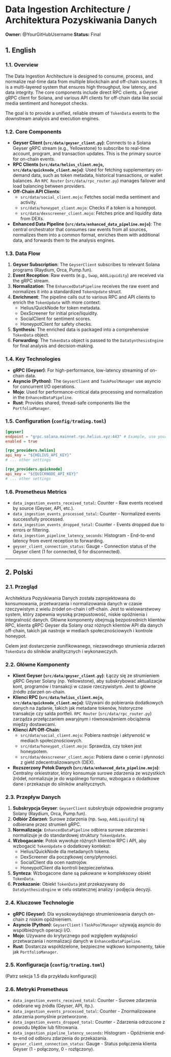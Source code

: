 # Data Ingestion Architecture / Architektura Pozyskiwania Danych

**Owner:** @YourGitHubUsername
**Status:** Final

## 1. English

### 1.1. Overview

The Data Ingestion Architecture is designed to consume, process, and normalize real-time data from multiple blockchain and off-chain sources. It is a multi-layered system that ensures high throughput, low latency, and data integrity. The core components include direct RPC clients, a Geyser gRPC client for Solana, and various API clients for off-chain data like social media sentiment and honeypot checks.

The goal is to provide a unified, reliable stream of `TokenData` events to the downstream analysis and execution engines.

### 1.2. Core Components

- **Geyser Client (`src/data/geyser_client.py`)**: Connects to a Solana Geyser gRPC stream (e.g., Yellowstone) to subscribe to real-time account, program, and transaction updates. This is the primary source for on-chain events.
- **RPC Clients (`src/data/helius_client.mojo`, `src/data/quicknode_client.mojo`)**: Used for fetching supplementary on-demand data, such as token metadata, historical transactions, or wallet balances. An `RPC Router` (`src/data/rpc_router.py`) manages failover and load balancing between providers.
- **Off-Chain API Clients**:
    - `src/data/social_client.mojo`: Fetches social media sentiment and activity.
    - `src/data/honeypot_client.mojo`: Checks if a token is a honeypot.
    - `src/data/dexscreener_client.mojo`: Fetches price and liquidity data from DEXs.
- **Enhanced Data Pipeline (`src/data/enhanced_data_pipeline.mojo`)**: The central orchestrator that consumes raw events from all sources, normalizes them into a common format, enriches them with additional data, and forwards them to the analysis engines.

### 1.3. Data Flow

1.  **Geyser Subscription**: The `GeyserClient` subscribes to relevant Solana programs (Raydium, Orca, Pump.fun).
2.  **Event Reception**: Raw events (e.g., `Swap`, `AddLiquidity`) are received via the gRPC stream.
3.  **Normalization**: The `EnhancedDataPipeline` receives the raw event and normalizes it into a standardized `TokenUpdate` struct.
4.  **Enrichment**: The pipeline calls out to various RPC and API clients to enrich the `TokenUpdate` with more context:
    - Helius/QuickNode for token metadata.
    - DexScreener for initial price/liquidity.
    - SocialClient for sentiment scores.
    - HoneypotClient for safety checks.
5.  **Synthesis**: The enriched data is packaged into a comprehensive `TokenData` object.
6.  **Forwarding**: The `TokenData` object is passed to the `DataSynthesisEngine` for final analysis and decision-making.

### 1.4. Key Technologies

- **gRPC (Geyser)**: For high-performance, low-latency streaming of on-chain data.
- **Asyncio (Python)**: The `GeyserClient` and `TaskPoolManager` use asyncio for concurrent I/O operations.
- **Mojo**: Used for performance-critical data processing and normalization in the `EnhancedDataPipeline`.
- **Rust**: Provides shared, thread-safe components like the `PortfolioManager`.

### 1.5. Configuration (`config/trading.toml`)

```toml
[geyser]
endpoint = "grpc.solana.mainnet.rpc.helius.xyz:443" # Example, use your own
enabled = true

[rpc_providers.helius]
api_key = "${HELIUS_API_KEY}"
# ... other settings

[rpc_providers.quicknode]
api_key = "${QUICKNODE_API_KEY}"
# ... other settings
```

### 1.6. Prometheus Metrics

- `data_ingestion_events_received_total`: Counter - Raw events received by source (Geyser, API, etc.).
- `data_ingestion_events_processed_total`: Counter - Normalized events successfully processed.
- `data_ingestion_events_dropped_total`: Counter - Events dropped due to errors or filtering.
- `data_ingestion_pipeline_latency_seconds`: Histogram - End-to-end latency from event reception to forwarding.
- `geyser_client_connection_status`: Gauge - Connection status of the Geyser client (1 for connected, 0 for disconnected).

---

## 2. Polski

### 2.1. Przegląd

Architektura Pozyskiwania Danych została zaprojektowana do konsumowania, przetwarzania i normalizowania danych w czasie rzeczywistym z wielu źródeł on-chain i off-chain. Jest to wielowarstwowy system, który zapewnia wysoką przepustowość, niskie opóźnienia i integralność danych. Główne komponenty obejmują bezpośrednich klientów RPC, klienta gRPC Geyser dla Solany oraz różnych klientów API dla danych off-chain, takich jak nastroje w mediach społecznościowych i kontrole honeypot.

Celem jest dostarczenie zunifikowanego, niezawodnego strumienia zdarzeń `TokenData` do silników analitycznych i wykonawczych.

### 2.2. Główne Komponenty

- **Klient Geyser (`src/data/geyser_client.py`)**: Łączy się ze strumieniem gRPC Geyser Solany (np. Yellowstone), aby subskrybować aktualizacje kont, programów i transakcji w czasie rzeczywistym. Jest to główne źródło zdarzeń on-chain.
- **Klienci RPC (`src/data/helius_client.mojo`, `src/data/quicknode_client.mojo`)**: Używani do pobierania dodatkowych danych na żądanie, takich jak metadane tokenów, historyczne transakcje czy salda portfeli. `RPC Router` (`src/data/rpc_router.py`) zarządza przełączaniem awaryjnym i równoważeniem obciążenia między dostawcami.
- **Klienci API Off-Chain**:
    - `src/data/social_client.mojo`: Pobiera nastroje i aktywność w mediach społecznościowych.
    - `src/data/honeypot_client.mojo`: Sprawdza, czy token jest honeypotem.
    - `src/data/dexscreener_client.mojo`: Pobiera dane o cenie i płynności z giełd zdecentralizowanych (DEX).
- **Rozszerzony Potok Danych (`src/data/enhanced_data_pipeline.mojo`)**: Centralny orkiestrator, który konsumuje surowe zdarzenia ze wszystkich źródeł, normalizuje je do wspólnego formatu, wzbogaca o dodatkowe dane i przekazuje do silników analitycznych.

### 2.3. Przepływ Danych

1.  **Subskrypcja Geyser**: `GeyserClient` subskrybuje odpowiednie programy Solany (Raydium, Orca, Pump.fun).
2.  **Odbiór Zdarzeń**: Surowe zdarzenia (np. `Swap`, `AddLiquidity`) są odbierane przez strumień gRPC.
3.  **Normalizacja**: `EnhancedDataPipeline` odbiera surowe zdarzenie i normalizuje je do standardowej struktury `TokenUpdate`.
4.  **Wzbogacanie**: Potok wywołuje różnych klientów RPC i API, aby wzbogacić `TokenUpdate` o dodatkowy kontekst:
    - Helius/QuickNode dla metadanych tokena.
    - DexScreener dla początkowej ceny/płynności.
    - SocialClient dla ocen nastrojów.
    - HoneypotClient dla kontroli bezpieczeństwa.
5.  **Synteza**: Wzbogacone dane są pakowane w kompleksowy obiekt `TokenData`.
6.  **Przekazanie**: Obiekt `TokenData` jest przekazywany do `DataSynthesisEngine` w celu ostatecznej analizy i podjęcia decyzji.

### 2.4. Kluczowe Technologie

- **gRPC (Geyser)**: Dla wysokowydajnego strumieniowania danych on-chain z niskim opóźnieniem.
- **Asyncio (Python)**: `GeyserClient` i `TaskPoolManager` używają asyncio do współbieżnych operacji I/O.
- **Mojo**: Używane do krytycznego pod względem wydajności przetwarzania i normalizacji danych w `EnhancedDataPipeline`.
- **Rust**: Dostarcza współdzielone, bezpieczne wątkowo komponenty, takie jak `PortfolioManager`.

### 2.5. Konfiguracja (`config/trading.toml`)

(Patrz sekcja 1.5 dla przykładu konfiguracji)

### 2.6. Metryki Prometheus

- `data_ingestion_events_received_total`: Counter - Surowe zdarzenia odebrane wg źródła (Geyser, API, itp.).
- `data_ingestion_events_processed_total`: Counter - Znormalizowane zdarzenia pomyślnie przetworzone.
- `data_ingestion_events_dropped_total`: Counter - Zdarzenia odrzucone z powodu błędów lub filtrowania.
- `data_ingestion_pipeline_latency_seconds`: Histogram - Opóźnienie end-to-end od odbioru zdarzenia do przekazania.
- `geyser_client_connection_status`: Gauge - Status połączenia klienta Geyser (1 - połączony, 0 - rozłączony).